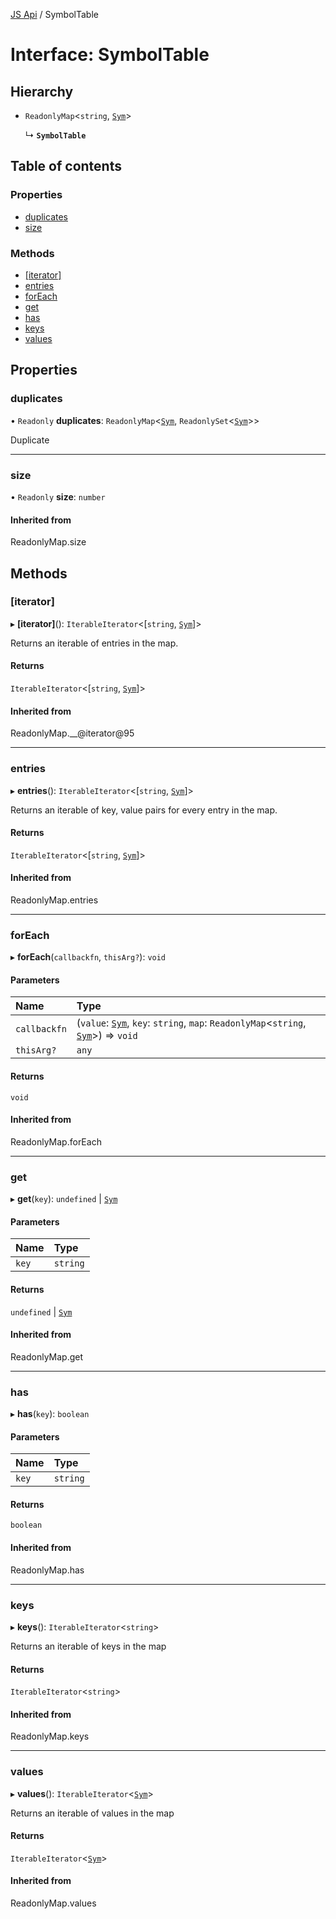 [JS Api](../index.md) / SymbolTable

# Interface: SymbolTable

## Hierarchy

- `ReadonlyMap`<`string`, [`Sym`](Sym.md)\>

  ↳ **`SymbolTable`**

## Table of contents

### Properties

- [duplicates](SymbolTable.md#duplicates)
- [size](SymbolTable.md#size)

### Methods

- [[iterator]](SymbolTable.md#[iterator])
- [entries](SymbolTable.md#entries)
- [forEach](SymbolTable.md#foreach)
- [get](SymbolTable.md#get)
- [has](SymbolTable.md#has)
- [keys](SymbolTable.md#keys)
- [values](SymbolTable.md#values)

## Properties

### duplicates

• `Readonly` **duplicates**: `ReadonlyMap`<[`Sym`](Sym.md), `ReadonlySet`<[`Sym`](Sym.md)\>\>

Duplicate

___

### size

• `Readonly` **size**: `number`

#### Inherited from

ReadonlyMap.size

## Methods

### [iterator]

▸ **[iterator]**(): `IterableIterator`<[`string`, [`Sym`](Sym.md)]\>

Returns an iterable of entries in the map.

#### Returns

`IterableIterator`<[`string`, [`Sym`](Sym.md)]\>

#### Inherited from

ReadonlyMap.\_\_@iterator@95

___

### entries

▸ **entries**(): `IterableIterator`<[`string`, [`Sym`](Sym.md)]\>

Returns an iterable of key, value pairs for every entry in the map.

#### Returns

`IterableIterator`<[`string`, [`Sym`](Sym.md)]\>

#### Inherited from

ReadonlyMap.entries

___

### forEach

▸ **forEach**(`callbackfn`, `thisArg?`): `void`

#### Parameters

| Name | Type |
| :------ | :------ |
| `callbackfn` | (`value`: [`Sym`](Sym.md), `key`: `string`, `map`: `ReadonlyMap`<`string`, [`Sym`](Sym.md)\>) => `void` |
| `thisArg?` | `any` |

#### Returns

`void`

#### Inherited from

ReadonlyMap.forEach

___

### get

▸ **get**(`key`): `undefined` \| [`Sym`](Sym.md)

#### Parameters

| Name | Type |
| :------ | :------ |
| `key` | `string` |

#### Returns

`undefined` \| [`Sym`](Sym.md)

#### Inherited from

ReadonlyMap.get

___

### has

▸ **has**(`key`): `boolean`

#### Parameters

| Name | Type |
| :------ | :------ |
| `key` | `string` |

#### Returns

`boolean`

#### Inherited from

ReadonlyMap.has

___

### keys

▸ **keys**(): `IterableIterator`<`string`\>

Returns an iterable of keys in the map

#### Returns

`IterableIterator`<`string`\>

#### Inherited from

ReadonlyMap.keys

___

### values

▸ **values**(): `IterableIterator`<[`Sym`](Sym.md)\>

Returns an iterable of values in the map

#### Returns

`IterableIterator`<[`Sym`](Sym.md)\>

#### Inherited from

ReadonlyMap.values
